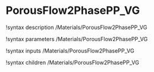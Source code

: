 # PorousFlow2PhasePP_VG
!syntax description /Materials/PorousFlow2PhasePP_VG

!syntax parameters /Materials/PorousFlow2PhasePP_VG

!syntax inputs /Materials/PorousFlow2PhasePP_VG

!syntax children /Materials/PorousFlow2PhasePP_VG
